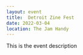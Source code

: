 ```yaml
---
layout: event
title:  Detroit Zine Fest
date: 2022-03-04
location: The Jam Handy
---
```


This is the event description
